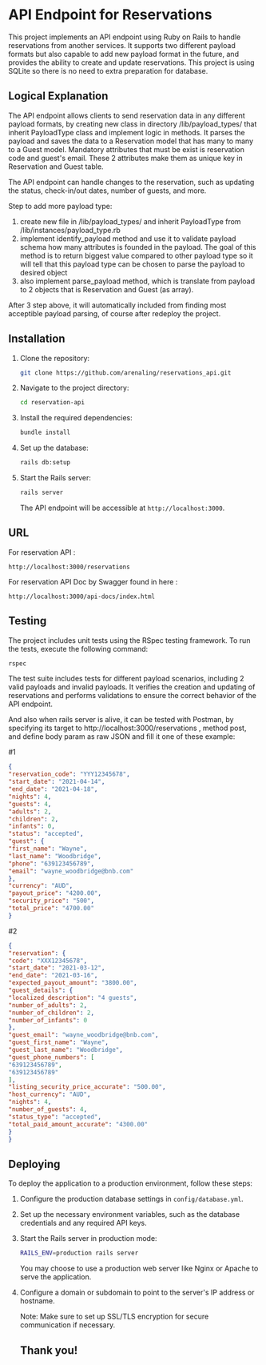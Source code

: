 # API Endpoint for Reservations

This project implements an API endpoint using Ruby on Rails to handle reservations from another services. It supports two different payload formats but also capable to add new payload format in the future, and provides the ability to create and update reservations. This project is using SQLite so there is no need to extra preparation for database.

## Logical Explanation

The API endpoint allows clients to send reservation data in any different payload formats, by creating new class in directory /lib/payload_types/ that inherit PayloadType class and implement logic in methods. It parses the payload and saves the data to a Reservation model that has many to many to a Guest model. Mandatory attributes that must be exist is reservation code and guest's email. These 2 attributes make them as unique key in Reservation and Guest table.

The API endpoint can handle changes to the reservation, such as updating the status, check-in/out dates, number of guests, and more. 

Step to add more payload type:
1. create new file in /lib/payload_types/ and inherit PayloadType from /lib/instances/payload_type.rb
2. implement identify_payload method and use it to validate payload schema how many attributes is founded in the payload. The goal of this method is to return biggest value compared to other payload type so it will tell that this payload type can be chosen to parse the payload to desired object
3. also implement parse_payload method, which is translate from payload to 2 objects that is Reservation and Guest (as array). 

After 3 step above, it will automatically included from finding most acceptible payload parsing, of course after redeploy the project.

## Installation

1. Clone the repository:

   ```bash
   git clone https://github.com/arenaling/reservations_api.git
   ```

2. Navigate to the project directory:

   ```bash
   cd reservation-api
   ```

3. Install the required dependencies:

   ```bash
   bundle install
   ```

4. Set up the database:

   ```bash
   rails db:setup
   ```

5. Start the Rails server:

   ```bash
   rails server
   ```

   The API endpoint will be accessible at `http://localhost:3000`.

## URL

For reservation API :
```
http://localhost:3000/reservations
```

For reservation API Doc by Swagger found in here :
```
http://localhost:3000/api-docs/index.html
```


## Testing

The project includes unit tests using the RSpec testing framework. To run the tests, execute the following command:

```bash
rspec
```

The test suite includes tests for different payload scenarios, including 2 valid payloads and invalid payloads. It verifies the creation and updating of reservations and performs validations to ensure the correct behavior of the API endpoint.

And also when rails server is alive, it can be tested with Postman, by specifying its target to http://localhost:3000/reservations , method post, and define body param as raw JSON and fill it one of these example:

#1

```json
{
"reservation_code": "YYY12345678",
"start_date": "2021-04-14",
"end_date": "2021-04-18",
"nights": 4,
"guests": 4,
"adults": 2,
"children": 2,
"infants": 0,
"status": "accepted",
"guest": {
"first_name": "Wayne",
"last_name": "Woodbridge",
"phone": "639123456789",
"email": "wayne_woodbridge@bnb.com"
},
"currency": "AUD",
"payout_price": "4200.00",
"security_price": "500",
"total_price": "4700.00"
}
```
#2

```json
{
"reservation": {
"code": "XXX12345678",
"start_date": "2021-03-12",
"end_date": "2021-03-16",
"expected_payout_amount": "3800.00",
"guest_details": {
"localized_description": "4 guests",
"number_of_adults": 2,
"number_of_children": 2,
"number_of_infants": 0
},
"guest_email": "wayne_woodbridge@bnb.com",
"guest_first_name": "Wayne",
"guest_last_name": "Woodbridge",
"guest_phone_numbers": [
"639123456789",
"639123456789"
],
"listing_security_price_accurate": "500.00",
"host_currency": "AUD",
"nights": 4,
"number_of_guests": 4,
"status_type": "accepted",
"total_paid_amount_accurate": "4300.00"
}
}
```

## Deploying

To deploy the application to a production environment, follow these steps:

1. Configure the production database settings in `config/database.yml`.

2. Set up the necessary environment variables, such as the database credentials and any required API keys.

3. Start the Rails server in production mode:

   ```bash
   RAILS_ENV=production rails server
   ```

   You may choose to use a production web server like Nginx or Apache to serve the application.
4. Configure a domain or subdomain to point to the server's IP address or hostname.

   Note: Make sure to set up SSL/TLS encryption for secure communication if necessary.


   ## Thank you!
